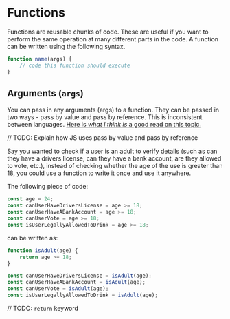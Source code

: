 # Functions

Functions are reusable chunks of code. These are useful if you want to perform the same operation at many different parts in the code. A function can be written using the following syntax.

```ts
function name(args) {
    // code this function should execute
}
```

## Arguments (`args`)

You can pass in any arguments (args) to a function. They can be passed in two ways - pass by value and pass by reference. This is inconsistent between languages. [Here is *what I think is* a good read on this topic.](https://stackoverflow.com/a/34971934/14984918)

// TODO: Explain how JS uses pass by value and pass by reference


Say you wanted to check if a user is an adult to verify details (such as can they have a drivers license, can they have a bank account, are they allowed to vote, etc.), instead of checking whether the age of the use is greater than 18, you could use a function to write it once and use it anywhere.

The following piece of code:

```ts
const age = 24;
const canUserHaveDriversLicense = age >= 18;
const canUserHaveABankAccount = age >= 18;
const canUserVote = age >= 18;
const isUserLegallyAllowedToDrink = age >= 18;
```

can be written as:

```ts
function isAdult(age) {
    return age >= 18;
}

const canUserHaveDriversLicense = isAdult(age);
const canUserHaveABankAccount = isAdult(age);
const canUserVote = isAdult(age);
const isUserLegallyAllowedToDrink = isAdult(age);
```

// TODO: `return` keyword